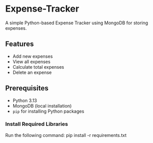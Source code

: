 # Expense-Tracker

A simple Python-based Expense Tracker using MongoDB for storing expenses.

## Features
- Add new expenses
- View all expenses
- Calculate total expenses
- Delete an expense

## Prerequisites
- Python 3.13
- MongoDB (local installation)
- `pip` for installing Python packages

### Install Required Libraries
Run the following command:
pip install -r requirements.txt
